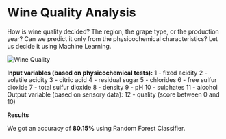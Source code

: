 # Wine Quality Analysis

How is wine quality decided? The region, the grape type, or the production year? Can we predict it only from the physicochemical characteristics?
Let us decide it using Machine Learning.

![Wine Quality](https://c1.staticflickr.com/5/4124/5096953439_5a41df8055_b.jpg)

**Input variables (based on physicochemical tests):**
1 - fixed acidity
2 - volatile acidity
3 - citric acid
4 - residual sugar
5 - chlorides
6 - free sulfur dioxide
7 - total sulfur dioxide
8 - density
9 - pH
10 - sulphates
11 - alcohol
Output variable (based on sensory data):
12 - quality (score between 0 and 10)

**Results**

We got an accuracy of **80.15%** using Random Forest Classifier.
